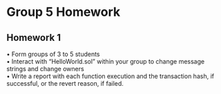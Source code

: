 # Group 5 Homework
## Homework 1
• Form groups of 3 to 5 students \
• Interact with “HelloWorld.sol” within your group to change message strings and change owners \
• Write a report with each function execution and the transaction hash, if successful, or the revert reason, if failed. 


